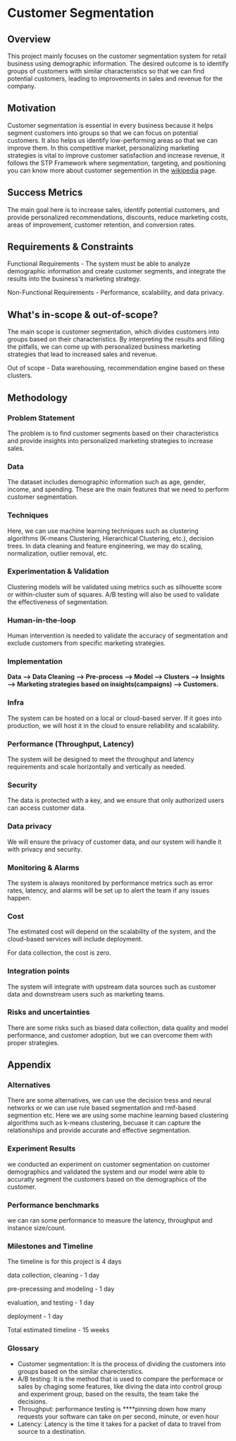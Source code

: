# Customer Segmentation

## **Overview**

This project mainly focuses on the customer segmentation system for retail business using demographic information. The desired outcome is to identify groups of customers with similar characteristics so that we can find potential customers, leading to improvements in sales and revenue for the company.

## **Motivation**

Customer segmentation is essential in every business because it helps segment customers into groups so that we can focus on potential customers. It also helps us identify low-performing areas so that we can improve them. In this competitive market, personalizing marketing strategies is vital to improve customer satisfaction and increase revenue, it follows the STP Framework where segmentation, targeting, and positioning you can know more about customer segemention in the [wikipedia](https://en.wikipedia.org/wiki/Market_segmentation) page.

## **Success Metrics**

The main goal here is to increase sales, identify potential customers, and provide personalized recommendations, discounts, reduce marketing costs, areas of improvement, customer retention, and conversion rates.

## **Requirements & Constraints**

Functional Requirements - The system must be able to analyze demographic information and create customer segments, and integrate the results into the business's marketing strategy.

Non-Functional Requirements - Performance, scalability, and data privacy.

## **What's in-scope & out-of-scope?**

The main scope is customer segmentation, which divides customers into groups based on their characteristics. By interpreting the results and filling the pitfalls, we can come up with personalized business marketing strategies that lead to increased sales and revenue.

Out of scope - Data warehousing, recommendation engine based on these clusters.

## **Methodology**

### **Problem Statement**

The problem is to find customer segments based on their characteristics and provide insights into personalized marketing strategies to increase sales.

### **Data**

The dataset includes demographic information such as age, gender, income, and spending. These are the main features that we need to perform customer segmentation.

### **Techniques**

Here, we can use machine learning techniques such as clustering algorithms (K-means Clustering, Hierarchical Clustering, etc.), decision trees. In data cleaning and feature engineering, we may do scaling, normalization, outlier removal, etc.

### **Experimentation & Validation**

Clustering models will be validated using metrics such as silhouette score or within-cluster sum of squares. A/B testing will also be used to validate the effectiveness of segmentation.

### **Human-in-the-loop**

Human intervention is needed to validate the accuracy of segmentation and exclude customers from specific marketing strategies.

### **Implementation**

**Data —> Data Cleaning —> Pre-process —> Model —> Clusters —> Insights —> Marketing strategies based on insights(campaigns) —> Customers.**

### **Infra**

The system can be hosted on a local or cloud-based server. If it goes into production, we will host it in the cloud to ensure reliability and scalability.

### **Performance (Throughput, Latency)**

The system will be designed to meet the throughput and latency requirements and scale horizontally and vertically as needed.

### **Security**

The data is protected with a key, and we ensure that only authorized users can access customer data.

### **Data privacy**

We will ensure the privacy of customer data, and our system will handle it with privacy and security.

### **Monitoring & Alarms**

The system is always monitored by performance metrics such as error rates, latency, and alarms will be set up to alert the team if any issues happen.

### **Cost**

The estimated cost will depend on the scalability of the system, and the cloud-based services will include deployment.

For data collection, the cost is zero.

### **Integration points**

The system will integrate with upstream data sources such as customer data and downstream users such as marketing teams.

### **Risks and uncertainties**

There are some risks such as biased data collection, data quality and model performance, and customer adoption, but we can overcome them with proper strategies.

## **Appendix**

### **Alternatives**

There are some alternatives, we can use the decision tress and neural networks or we can use rule based segmentation and rmf-based segmention etc. Here we are using some machine learning based clustering algorithms such as k-means clustering, becuase it can capture the relationships and provide accurate and effective segmentation.

### **Experiment Results**

we conducted an experiment on customer segmentation on customer demographics and validated the system and our model were able to accuratly segment the customers based on the demographics of the customer.

### **Performance benchmarks**

we can ran some performance to measure the latency, throughput and instance size/count.

### **Milestones and Timeline**

The timeline is for this project is 4 days 

data collection, cleaning - 1 day

pre-precessing and modeling - 1 day

evaluation, and testing - 1 day 

deployment - 1 day

Total estimated timeline - 15 weeks

### **Glossary**

- Customer segmentation: It is the process of dividing the customers into groups based on the similar charecterstics.
- A/B testing: It is the method that is used to compare the performace or sales by chaging some features, like diving the data into control group and experiment group, based on the results, the team take the decisions.
- Throughput: performance testing is ****pinning down how many requests your software can take on per second, minute, or even hour
- Latency: Latency is the time it takes for a packet of data to travel from source to a destination.


